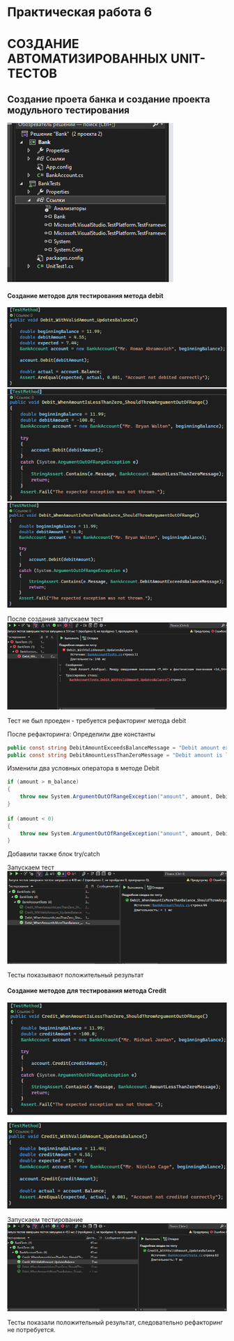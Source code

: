 # Практическая работа 6

# СОЗДАНИЕ АВТОМАТИЗИРОВАННЫХ UNIT-ТЕСТОВ

## Создание проета банка и создание проекта модульного тестирования
![alt text](https://github.com/AndreyKorr1/Support_and_Testing_Software/blob/master/пр6_Bank/Изображения/image-1.png)

#### Создание методов для тестирования метода debit
![alt text](image-2.png)
![alt text](image-4.png)
![alt text](image-5.png)

После создания запускаем тест
![alt text](image-6.png)

Тест не был проеден - требуется рефакторинг метода debit 

После рефакторинга:
Определили две константы 
```C#
public const string DebitAmountExceedsBalanceMessage = "Debit amount exceeds balance";
public const string DebitAmountLessThanZeroMessage = "Debit amount is less than zero";
```
Изменили два условных оператора в методе Debit

```C#
if (amount > m_balance)
{
    throw new System.ArgumentOutOfRangeException("amount", amount, DebitAmountExceedsBalanceMessage);
}

if (amount < 0)
{
    throw new System.ArgumentOutOfRangeException("amount", amount, DebitAmountLessThanZeroMessage);
}
```

Добавили также блок try/catch

Запускаем тест
![alt text](image-7.png)

Тесты показывают положительный результат

#### Создание методов для тестирования метода Credit

![alt text](image-8.png)

![alt text](image-9.png)

Запускаем тестирование 
![alt text](image-10.png)

Тесты показали положительный результат, следовательно рефакторинг не потребуется.